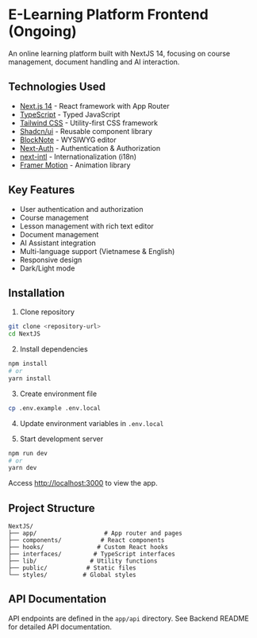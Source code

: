# E-Learning Platform Frontend (Ongoing)

An online learning platform built with NextJS 14, focusing on course management, document handling and AI interaction.

## Technologies Used

- [Next.js 14](https://nextjs.org/) - React framework with App Router
- [TypeScript](https://www.typescriptlang.org/) - Typed JavaScript
- [Tailwind CSS](https://tailwindcss.com/) - Utility-first CSS framework  
- [Shadcn/ui](https://ui.shadcn.com/) - Reusable component library
- [BlockNote](https://www.blocknotejs.org/) - WYSIWYG editor
- [Next-Auth](https://next-auth.js.org/) - Authentication & Authorization
- [next-intl](https://next-intl-docs.vercel.app/) - Internationalization (i18n)
- [Framer Motion](https://www.framer.com/motion/) - Animation library

## Key Features

- User authentication and authorization
- Course management 
- Lesson management with rich text editor
- Document management
- AI Assistant integration
- Multi-language support (Vietnamese & English)
- Responsive design
- Dark/Light mode

## Installation

1. Clone repository
```bash
git clone <repository-url>
cd NextJS
```

2. Install dependencies
```bash
npm install
# or
yarn install
```

3. Create environment file
```bash
cp .env.example .env.local
```

4. Update environment variables in `.env.local`

5. Start development server
```bash
npm run dev
# or
yarn dev
```

Access [http://localhost:3000](http://localhost:3000) to view the app.

## Project Structure

```
NextJS/
├── app/                   # App router and pages
├── components/           # React components  
├── hooks/               # Custom React hooks
├── interfaces/         # TypeScript interfaces
├── lib/               # Utility functions
├── public/           # Static files
└── styles/          # Global styles
```

## API Documentation 

API endpoints are defined in the `app/api` directory.
See Backend README for detailed API documentation.
